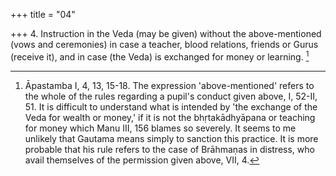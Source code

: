 +++
title = "04"

+++
4. Instruction in the Veda (may be given) without the above-mentioned (vows and ceremonies) in case a teacher, blood relations, friends or Gurus (receive it), and in case (the Veda) is exchanged for money or learning. [^4] 


[^4]:  Āpastamba I, 4, 13, 15-18. The expression 'above-mentioned' refers to the whole of the rules regarding a pupil's conduct given above, I, 52-II, 51. It is difficult to understand what is intended by 'the exchange of the Veda for wealth or money,' if it is not the bhṛtakādhyāpana or teaching for money which Manu III, 156 blames so severely. It seems to me unlikely that Gautama means simply to sanction this practice. It is more probable that his rule refers to the case of Brāhmaṇas in distress, who avail themselves of the permission given above, VII, 4.
